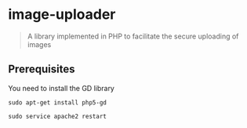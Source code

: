 # image-uploader

> A library implemented in PHP to facilitate the secure uploading of images

## Prerequisites

You need to install the GD library

```
sudo apt-get install php5-gd

sudo service apache2 restart
```
